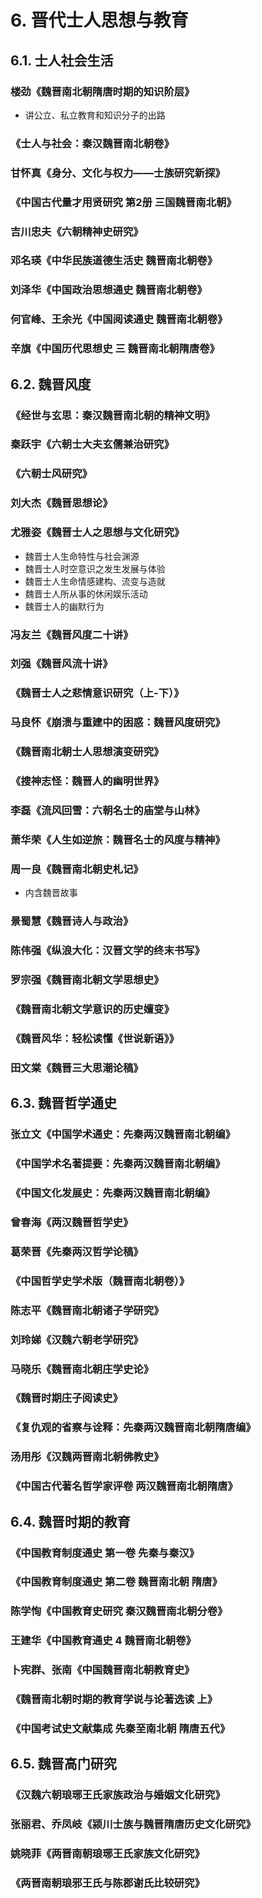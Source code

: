 # 6. 晋代士人思想与教育
## 6.1. 士人社会生活
### 楼劲《魏晋南北朝隋唐时期的知识阶层》
- 讲公立、私立教育和知识分子的出路

### 《士人与社会：秦汉魏晋南北朝卷》

### 甘怀真《身分、文化与权力——士族研究新探》

### 《中国古代量才用贤研究 第2册 三国魏晋南北朝》

### 吉川忠夫《六朝精神史研究》

### 邓名瑛《中华民族道德生活史 魏晋南北朝卷》

### 刘泽华《中国政治思想通史 魏晋南北朝卷》

### 何官峰、王余光《中国阅读通史 魏晋南北朝卷》

### 辛旗《中国历代思想史 三 魏晋南北朝隋唐卷》

## 6.2. 魏晋风度
### 《经世与玄思：秦汉魏晋南北朝的精神文明》
### 秦跃宇《六朝士大夫玄儒兼治研究》
### 《六朝士风研究》

### 刘大杰《魏晋思想论》

### 尤雅姿《魏晋士人之思想与文化研究》
- 魏晋士人生命特性与社会渊源
- 魏晋士人时空意识之发生发展与体验
- 魏晋士人生命情感建构、流变与造就
- 魏晋士人所从事的休闲娱乐活动
- 魏晋士人的幽默行为

### 冯友兰《魏晋风度二十讲》

### 刘强《魏晋风流十讲》

### 《魏晋士人之悲情意识研究（上-下）》

### 马良怀《崩溃与重建中的困惑：魏晋风度研究》

### 《魏晋南北朝士人思想演变研究》

### 《搜神志怪：魏晋人的幽明世界》

### 李磊《流风回雪：六朝名士的庙堂与山林》

### 萧华荣《人生如逆旅：魏晋名士的风度与精神》

### 周一良《魏晋南北朝史札记》
- 内含魏晋故事

### 景蜀慧《魏晋诗人与政治》

### 陈伟强《纵浪大化：汉晋文学的终末书写》

### 罗宗强《魏晋南北朝文学思想史》

### 《魏晋南北朝文学意识的历史嬗变》

### 《魏晋风华：轻松读懂《世说新语》》

### 田文棠《魏晋三大思潮论稿》

## 6.3. 魏晋哲学通史
### 张立文《中国学术通史：先秦两汉魏晋南北朝编》

### 《中国学术名著提要：先秦两汉魏晋南北朝编》

### 《中国文化发展史：先秦两汉魏晋南北朝编》

### 曾春海《两汉魏晋哲学史》

### 葛荣晋《先秦两汉哲学论稿》

### 《中国哲学史学术版（魏晋南北朝卷）》

### 陈志平《魏晋南北朝诸子学研究》

### 刘玲娣《汉魏六朝老学研究》

### 马晓乐《魏晋南北朝庄学史论》

### 《魏晋时期庄子阅读史》

### 《复仇观的省察与诠释：先秦两汉魏晋南北朝隋唐编》

### 汤用彤《汉魏两晋南北朝佛教史》

### 《中国古代著名哲学家评卷 两汉魏晋南北朝隋唐》

## 6.4. 魏晋时期的教育
### 《中国教育制度通史 第一卷 先秦与秦汉》

### 《中国教育制度通史 第二卷 魏晋南北朝 隋唐》

### 陈学恂《中国教育史研究 秦汉魏晋南北朝分卷》

### 王建华《中国教育通史 4 魏晋南北朝卷》

### 卜宪群、张南《中国魏晋南北朝教育史》

### 《魏晋南北朝时期的教育学说与论著选读 上》

### 《中国考试史文献集成 先秦至南北朝 隋唐五代》


## 6.5. 魏晋高门研究

### 《汉魏六朝琅琊王氏家族政治与婚姻文化研究》

### 张丽君、乔凤岐《颍川士族与魏晋隋唐历史文化研究》

### 姚晓菲《两晋南朝琅琊王氏家族文化研究》

### 《两晋南朝琅邪王氏与陈郡谢氏比较研究》

